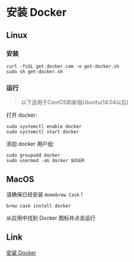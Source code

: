 # 安装 Docker

## Linux

### 安装

```
curl -fsSL get.docker.com -o get-docker.sh
sudo sh get-docker.sh
```

### 运行

> 以下适用于CentOS和新版Ubuntu(14.04以后)

打开 docker:
```
sudo systemctl enable docker
sudo systemctl start docker
```

添加 docker 用户组:
```
sudo groupadd docker
sudo usermod -aG docker $USER
```

## MacOS

请确保已经安装 `Homebrew Cask` !

```
brew cask install docker
```

从应用中找到 Docker 图标并点击运行

## Link

[安装 Docker](https://yeasy.gitbooks.io/docker_practice/install/)